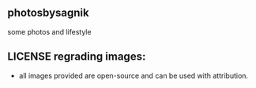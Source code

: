 ## photosbysagnik

some photos and lifestyle

## LICENSE regrading images:

- all images provided are open-source and can be used with attribution.
